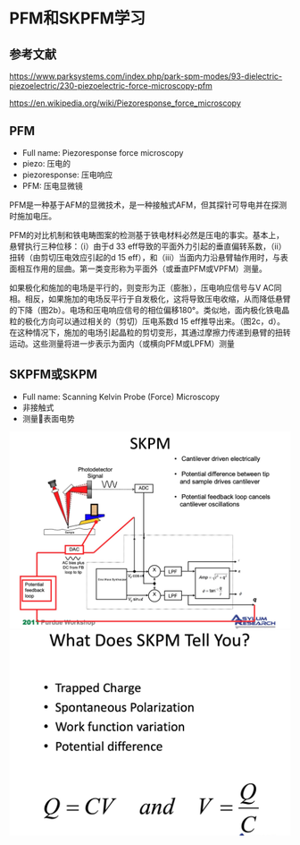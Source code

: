 # PFM和SKPFM学习

## 参考文献

<https://www.parksystems.com/index.php/park-spm-modes/93-dielectric-piezoelectric/230-piezoelectric-force-microscopy-pfm>

<https://en.wikipedia.org/wiki/Piezoresponse_force_microscopy>

## PFM

* Full name: Piezoresponse force microscopy
* piezo: 压电的
* piezoresponse: 压电响应
* PFM: 压电显微镜

PFM是一种基于AFM的显微技术，是一种接触式AFM，但其探针可导电并在探测时施加电压。

PFM的对比机制和铁电畴图案的检测基于铁电材料必然是压电的事实。基本上，悬臂执行三种位移：（i）由于d 33 eff导致的平面外力引起的垂直偏转系数，（ii）扭转（由剪切压电效应引起的d 15 eff），和（iii）当面内力沿悬臂轴作用时，与表面相互作用的屈曲。第一类变形称为平面外（或垂直PFM或VPFM）测量。

如果极化和施加的电场是平行的，则变形为正（膨胀），压电响应信号与V AC同相。相反，如果施加的电场反平行于自发极化，这将导致压电收缩，从而降低悬臂的下降（图2b）。电场和压电响应信号的相位偏移180°。类似地，面内极化铁电晶粒的极化方向可以通过相关的（剪切）压电系数d 15 eff推导出来。（图2c，d）。在这种情况下，施加的电场引起晶粒的剪切变形，其通过摩擦力传递到悬臂的扭转运动。这些测量将进一步表示为面内（或横向PFM或LPFM）测量

## SKPFM或SKPM

* Full name: Scanning Kelvin Probe (Force) Microscopy
* 非接触式
* 测量表面电势

![skpm](media/00005.jpg)
![skpm](media/00006.jpg)